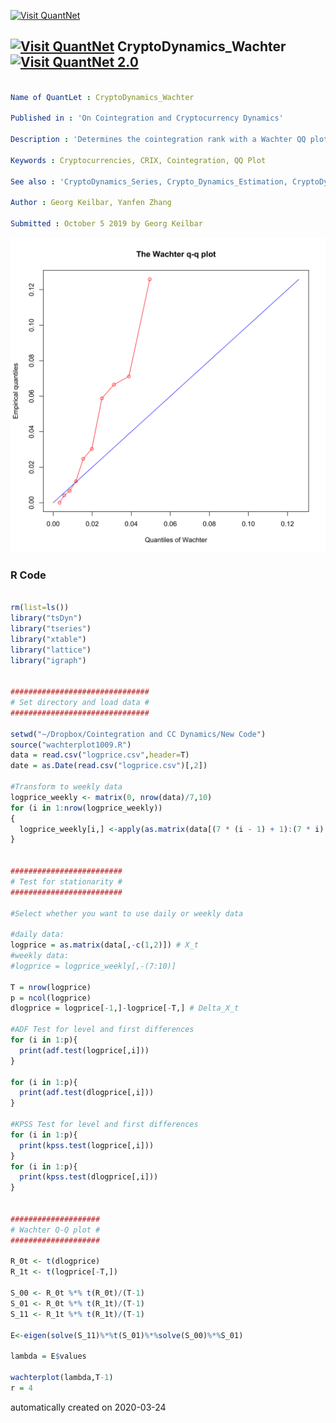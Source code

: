 [<img src="https://github.com/QuantLet/Styleguide-and-FAQ/blob/master/pictures/banner.png" width="888" alt="Visit QuantNet">](http://quantlet.de/)

## [<img src="https://github.com/QuantLet/Styleguide-and-FAQ/blob/master/pictures/qloqo.png" alt="Visit QuantNet">](http://quantlet.de/) **CryptoDynamics_Wachter** [<img src="https://github.com/QuantLet/Styleguide-and-FAQ/blob/master/pictures/QN2.png" width="60" alt="Visit QuantNet 2.0">](http://quantlet.de/)

```yaml

Name of QuantLet : CryptoDynamics_Wachter

Published in : 'On Cointegration and Cryptocurrency Dynamics'

Description : 'Determines the cointegration rank with a Wachter QQ plot.'

Keywords : Cryptocurrencies, CRIX, Cointegration, QQ Plot

See also : 'CryptoDynamics_Series, Crypto_Dynamics_Estimation, CryptoDynamics_Scraping'

Author : Georg Keilbar, Yanfen Zhang

Submitted : October 5 2019 by Georg Keilbar

```

![Picture1](Wachter_10.png)

### R Code
```r

rm(list=ls())
library("tsDyn")
library("tseries")
library("xtable")
library("lattice")
library("igraph")


###############################
# Set directory and load data #
###############################

setwd("~/Dropbox/Cointegration and CC Dynamics/New Code")
source("wachterplot1009.R")
data = read.csv("logprice.csv",header=T)
date = as.Date(read.csv("logprice.csv")[,2])

#Transform to weekly data
logprice_weekly <- matrix(0, nrow(data)/7,10)
for (i in 1:nrow(logprice_weekly))
{
  logprice_weekly[i,] <-apply(as.matrix(data[(7 * (i - 1) + 1):(7 * i),3:12]),2,mean)
}


#########################
# Test for stationarity #
#########################

#Select whether you want to use daily or weekly data

#daily data:
logprice = as.matrix(data[,-c(1,2)]) # X_t
#weekly data:
#logprice = logprice_weekly[,-(7:10)]

T = nrow(logprice)
p = ncol(logprice)
dlogprice = logprice[-1,]-logprice[-T,] # Delta_X_t

#ADF Test for level and first differences
for (i in 1:p){
  print(adf.test(logprice[,i]))
}

for (i in 1:p){
  print(adf.test(dlogprice[,i]))
}

#KPSS Test for level and first differences
for (i in 1:p){
  print(kpss.test(logprice[,i]))
}
for (i in 1:p){
  print(kpss.test(dlogprice[,i]))
}


####################
# Wachter Q-Q plot #
####################

R_0t <- t(dlogprice)
R_1t <- t(logprice[-T,])

S_00 <- R_0t %*% t(R_0t)/(T-1)
S_01 <- R_0t %*% t(R_1t)/(T-1)
S_11 <- R_1t %*% t(R_1t)/(T-1)

E<-eigen(solve(S_11)%*%t(S_01)%*%solve(S_00)%*%S_01)

lambda = E$values

wachterplot(lambda,T-1)
r = 4
```

automatically created on 2020-03-24